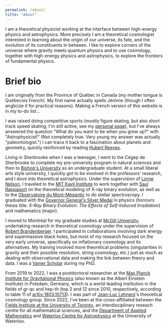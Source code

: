 ```yaml
---
permalink: /about/
title: "About"
---
```


I am a theoretical physicist working at the interface between high-energy physics and astrophysics. More precisely I am a theoretical cosmologist interested in learning about the origin of our universe, its fate, and the evolution of its constituents in between. I like to explore corners of the universe where gravity meets quantum physics and to use cosmology, together with high-energy physics and astrophysics, to explore the frontiers of fundamental physics.

Brief bio
===============

I am originally from the Province of Québec in Canada (my mother tongue is Québecois French). My first name actually spells Jérôme (though I often anglicize it for practical reasons). Making a French version of this website is in my to-do list...

I was raised doing competitive sports (mostly figure skating, but also short track speed skating; I'm still active, see my [personal page](/personal/)), but I've always answered the question "What do you want to be when you grow up?" with "Astrophysicist!" (Not completely true. Very young my answer was actually "paleontologist.") I can trace it back to a fascination about planets and geometry, quickly reinforced by reading [Hubert Reeves](https://www.hubertreeves.info).

Living in Sherbrooke when I was a teenager, I went to the Cégep de Sherbrooke to complete my pre-university program in natural sciences and then to [Bishop's University](https://www.ubishops.ca) as an undergraduate student. At a small liberal arts style university, I quickly got to be involved in the professors' research, and I dove into theoretical astrophysics. Under the supervision of [Lorne Nelson](https://physics.ubishops.ca/lnelson/), I traveled to the [MIT Kavli Institute](https://space.mit.edu) to work together with [Saul Rappaport](https://physics.mit.edu/faculty/saul-rappaport/) on the theoretical modeling of X-ray binary evolution, as well as to the [Observatoire du Mont-Mégantic](http://omm.craq-astro.ca) to do stellar spectroscopy. I graduated with the [Governor General's Silver Medal](https://www.gg.ca/en/honours/governor-generals-awards/governor-generals-academic-medal) in physics (honours thesis title: *X-Ray Binary Evolution: The Effects of Self-Induced Irradiation*) and mathematics (major).

I moved to Montréal for my graduate studies at [McGill University](https://www.mcgill.ca), undertaking research in theoretical cosmology under the supervision of [Robert Brandenberger](https://www.physics.mcgill.ca/~rhb/). I participated in collaborations involving dark energy and supermassive black holes, but most of my research focused on the very early universe, specifically on inflationary cosmology and its alternatives. My training involved more theoretical problems (singularities in gravity and their possible resolution, string cosmology, etc.) just as much as dealing with observational data and making the link between theory and data. I was a [Vanier Scholar](https://vanier.gc.ca/en/home-accueil.html) during my PhD.

From 2019 to 2022, I was a postdoctoral researcher at the [Max Planck Institute for Gravitational Physics](https://www.aei.mpg.de) (also known as the Albert Einstein Institute) in Potsdam, Germany, which is a world-leading institution in the fields of gr-qc and hep-th (top 2 and 12 since 2010, respectively, according to table 11 of [arXiv:1803.10713](https://arxiv.org/abs/1803.10713)). I was part of [Jean-Luc Lehners](https://www.aei.mpg.de/43381/homepage-of-jean-luc-lehners)'s theoretical cosmology group. Since 2022, I've been at the cross-affiliated between the [Fields Institute at the University of Toronto](http://www.fields.utoronto.ca), an interdisciplinary reseach centre for all mathematical sciences, and the [Department of Applied Mathematics](https://uwaterloo.ca/applied-mathematics/) and [Waterloo Centre for Astrophysics](https://uwaterloo.ca/astrophysics-centre/) at the University of Waterloo.